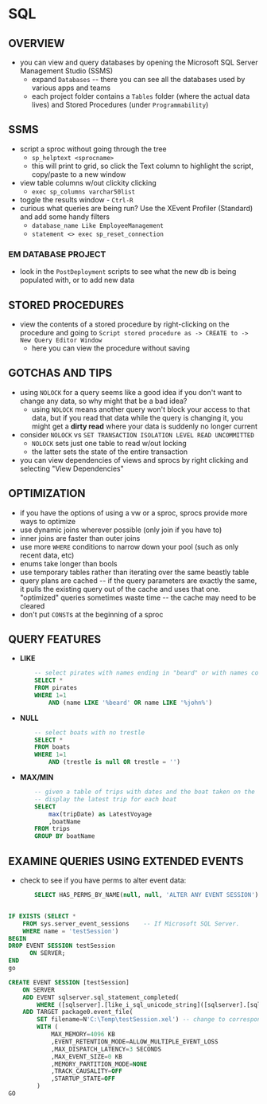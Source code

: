 # SQL

## OVERVIEW
* you can view and query databases by opening the Microsoft SQL Server Management Studio (SSMS)
    - expand `Databases` -- there you can see all the databases used by various apps and teams
    - each project folder contains a `Tables` folder (where the actual data lives) and Stored Procedures (under `Programmability`)


## SSMS
* script a sproc without going through the tree
    - `sp_helptext <sprocname>`
    - this will print to grid, so click the Text column to highlight the script, copy/paste to a new window
* view table columns w/out clickity clicking
    - `exec sp_columns varchar50list`
* toggle the results window - `Ctrl-R` 
* curious what queries are being run? Use the XEvent Profiler (Standard) and add some handy filters
    - `database_name Like EmployeeManagement`
    - `statement <> exec sp_reset_connection`

### EM DATABASE PROJECT
* look in the `PostDeployment` scripts to see what the new db is being populated with, or to add new data

## STORED PROCEDURES
* view the contents of a stored procedure by right-clicking on the procedure and going to `Script stored procedure as -> CREATE to -> New Query Editor Window`
    - here you can view the procedure without saving


## GOTCHAS AND TIPS
* using `NOLOCK` for a query seems like a good idea if you don't want to change any data, so why might that be a bad idea?
    - using `NOLOCK` means another query won't block your access to that data, but if you read that data while the query is changing it, you might get a **dirty read** where your data is suddenly no longer current
* consider `NOLOCK` vs `SET TRANSACTION ISOLATION LEVEL READ UNCOMMITTED`
    - `NOLOCK` sets just one table to read w/out locking
    - the latter sets the state of the entire transaction
* you can view dependencies of views and sprocs by right clicking and selecting "View Dependencies"


## OPTIMIZATION
* if you have the options of using a vw or a sproc, sprocs provide more ways to optimize
* use dynamic joins wherever possible (only join if you have to)
* inner joins are faster than outer joins
* use more `WHERE` conditions to narrow down your pool (such as only recent data, etc)
* enums take longer than bools
* use temporary tables rather than iterating over the same beastly table
* query plans are cached -- if the query parameters are exactly the same, it pulls the existing query out of the cache and uses that one. "optimized" queries sometimes waste time -- the cache may need to be cleared
* don't put `CONST`s at the beginning of a sproc

## QUERY FEATURES
* **LIKE**
    ```sql
        -- select pirates with names ending in "beard" or with names containing "john"
        SELECT *
        FROM pirates
        WHERE 1=1
            AND (name LIKE '%beard' OR name LIKE '%john%')
    ```
* **NULL**
    ```sql
        -- select boats with no trestle
        SELECT *
        FROM boats
        WHERE 1=1
            AND (trestle is null OR trestle = '')

    ```
* **MAX/MIN**
    ```sql
        -- given a table of trips with dates and the boat taken on the trip,
        -- display the latest trip for each boat
        SELECT
            max(tripDate) as LatestVoyage
            ,boatName
        FROM trips
        GROUP BY boatName
    ```



## EXAMINE QUERIES USING EXTENDED EVENTS

* check to see if you have perms to alter event data:
    ```sql
        SELECT HAS_PERMS_BY_NAME(null, null, 'ALTER ANY EVENT SESSION');
    ```




```sql

IF EXISTS (SELECT *
    FROM sys.server_event_sessions    -- If Microsoft SQL Server.
    WHERE name = 'testSession')
BEGIN
DROP EVENT SESSION testSession
      ON SERVER;
END
go

CREATE EVENT SESSION [testSession]
    ON SERVER
    ADD EVENT sqlserver.sql_statement_completed(
        WHERE ([sqlserver].[like_i_sql_unicode_string]([sqlserver].[sql_text],N'%SELECT%HAVING%')))
    ADD TARGET package0.event_file(
        SET filename=N'C:\Temp\testSession.xel') -- change to corresponding output file
        WITH (
            MAX_MEMORY=4096 KB
            ,EVENT_RETENTION_MODE=ALLOW_MULTIPLE_EVENT_LOSS
            ,MAX_DISPATCH_LATENCY=3 SECONDS
            ,MAX_EVENT_SIZE=0 KB
            ,MEMORY_PARTITION_MODE=NONE
            ,TRACK_CAUSALITY=OFF
            ,STARTUP_STATE=OFF
        )
GO



```
